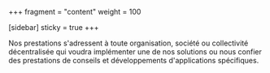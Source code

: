 +++
fragment = "content"
weight = 100

[sidebar]
  sticky = true
+++

Nos prestations s'adressent à toute organisation, société ou collectivité décentralisée qui voudra implémenter une de nos solutions ou nous confier des prestations de conseils et développements d'applications spécifiques.